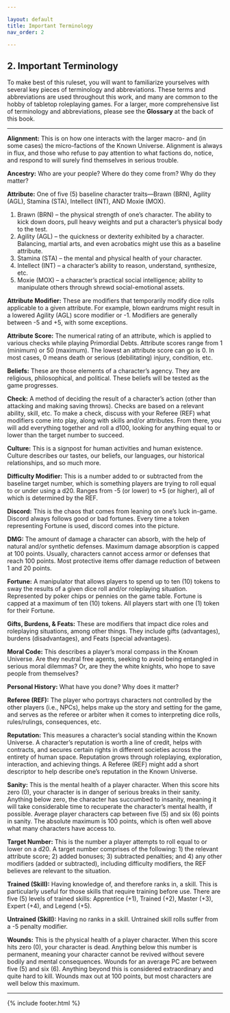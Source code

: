 ```yaml
---

layout: default
title: Important Terminology
nav_order: 2

---
```



## 2. Important Terminology 
To make best of this ruleset, you will want to familiarize yourselves with several key pieces of terminology and abbreviations. These terms and abbreviations are used throughout this work, and many are common to the hobby of tabletop roleplaying games. For a larger, more comprehensive list of terminology and abbreviations, please see the **Glossary** at the back of this book.

---

**Alignment:** This is on how one interacts with the larger macro- and (in some cases) the micro-factions of the Known Universe. Alignment is always in flux, and those who refuse to pay attention to what factions do, notice, and respond to will surely find themselves in serious trouble. 

**Ancestry:** Who are your people? Where do they come from? Why do they matter?

**Attribute:** One of five (5) baseline character traits—Brawn (BRN), Agility (AGL), Stamina (STA), Intellect (INT), AND Moxie (MOX). 

1.	Brawn (BRN) – the physical strength of one’s character. The ability to kick down doors, pull heavy weights and put a character’s physical body to the test. 
2.	Agility (AGL) – the quickness or dexterity exhibited by a character. Balancing, martial arts, and even acrobatics might use this as a baseline attribute. 
3.	Stamina (STA) – the mental and physical health of your character.
4.	Intellect (INT) – a character’s ability to reason, understand, synthesize, etc. 
5.	Moxie (MOX) – a character’s practical social intelligence; ability to manipulate others through shrewd social-emotional assets. 

**Attribute Modifier:** These are modifiers that temporarily modify dice rolls applicable to a given attribute. For example, blown eardrums might result in a lowered Agility (AGL) score modifier or -1. Modifiers are generally between -5 and +5, with some exceptions. 

**Attribute Score:** The numerical rating of an attribute, which is applied to various checks while playing Primordial Debts. Attribute scores range from 1 (minimum) or 50 (maximum). The lowest an attribute score can go is 0. In most cases, 0 means death or serious (debilitating) injury, condition, etc.

**Beliefs:** These are those elements of a character’s agency. They are religious, philosophical, and political. These beliefs will be tested as the game progresses. 

**Check:** A method of deciding the result of a character’s action (other than attacking and making saving throws). Checks are based on a relevant ability, skill, etc. To make a check, discuss with your Referee (REF) what modifiers come into play, along with skills and/or attributes. From there, you will add everything together and roll a d100, looking for anything equal to or lower than the target number to succeed. 

**Culture:** This is a signpost for human activities and human existence. Culture describes our tastes, our beliefs, our languages, our historical relationships, and so much more. 

**Difficulty Modifier:** This is a number added to or subtracted from the baseline target number, which is something players are trying to roll equal to or under using a d20. Ranges from -5 (or lower) to +5 (or higher), all of which is determined by the REF. 

**Discord:** This is the chaos that comes from leaning on one’s luck in-game. Discord always follows good or bad fortunes. Every time a token representing Fortune is used, discord comes into the picture. 

**DMG:** The amount of damage a character can absorb, with the help of natural and/or synthetic defenses. Maximum damage absorption is capped at 100 points. Usually, characters cannot access armor or defenses that reach 100 points. Most protective items offer damage reduction of between 1 and 20 points. 

**Fortune:** A manipulator that allows players to spend up to ten (10) tokens to sway the results of a given dice roll and/or roleplaying situation. Represented by poker chips or pennies on the game table. Fortune is capped at a maximum of ten (10) tokens. All players start with one (1) token for their Fortune. 

**Gifts, Burdens, & Feats:** These are modifiers that impact dice roles and roleplaying situations, among other things. They include gifts (advantages), burdens (disadvantages), and Feats (special advantages). 

**Moral Code:** This describes a player’s moral compass in the Known Universe. Are they neutral free agents, seeking to avoid being entangled in serious moral dilemmas? Or, are they the white knights, who hope to save people from themselves?

**Personal History:** What have you done? Why does it matter?

**Referee (REF):** The player who portrays characters not controlled by the other players (i.e., NPCs), helps make up the story and setting for the game, and serves as the referee or arbiter when it comes to interpreting dice rolls, rules/rulings, consequences, etc.

**Reputation:** This measures a character’s social standing within the Known Universe. A character’s reputation is worth a line of credit, helps with contracts, and secures certain rights in different societies across the entirety of human space. Reputation grows through roleplaying, exploration, interaction, and achieving things. A Referee (REF) might add a short descriptor to help describe one’s reputation in the Known Universe. 

**Sanity:** This is the mental health of a player character. When this score hits zero (0), your character is in danger of serious breaks in their sanity. Anything below zero, the character has succumbed to insanity, meaning it will take considerable time to recuperate the character’s mental health, if possible. Average player characters cap between five (5) and six (6) points in sanity. The absolute maximum is 100 points, which is often well above what many characters have access to. 

**Target Number:** This is the number a player attempts to roll equal to or lower on a d20. A target number comprises of the following: 1) the relevant attribute score; 2) added bonuses; 3) subtracted penalties; and 4) any other modifiers (added or subtracted), including difficulty modifiers, the REF believes are relevant to the situation. 

**Trained (Skill):** Having knowledge of, and therefore ranks in, a skill. This is particularly useful for those skills that require training before use. There are five (5) levels of trained skills: Apprentice (+1), Trained (+2), Master (+3), Expert (+4), and Legend (+5). 

**Untrained (Skill):** Having no ranks in a skill. Untrained skill rolls suffer from a -5 penalty modifier. 

**Wounds:** This is the physical health of a player character. When this score hits zero (0), your character is dead. Anything below this number is permanent, meaning your character cannot be revived without severe bodily and mental consequences. Wounds for an average PC are between five (5) and six (6). Anything beyond this is considered extraordinary and quite hard to kill. Wounds max out at 100 points, but most characters are well below this maximum. 

---

{% include footer.html %}
